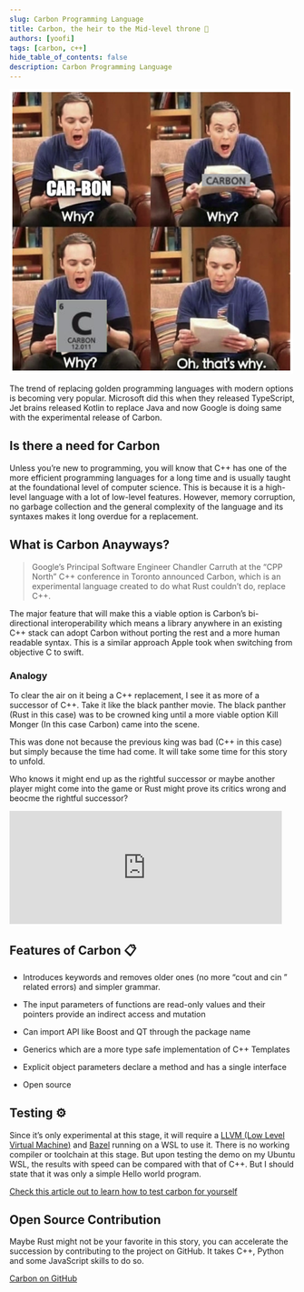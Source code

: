 ```yaml
---
slug: Carbon Programming Language
title: Carbon, the heir to the Mid-level throne 👑
authors: [yoofi]
tags: [carbon, c++]
hide_table_of_contents: false
description: Carbon Programming Language
---
```



![Other](carbonpng.png)

The trend of replacing golden programming languages with modern options is becoming very popular. 
Microsoft did this when they released TypeScript, Jet brains released Kotlin to replace Java and now Google is doing same with the experimental release of Carbon. 

## Is there a need for Carbon

<!--truncate-->

Unless you’re new to programming, you will know that C++ has one of the more efficient programming languages for a long time and is usually taught at the foundational level of computer science. This is because it is a high-level language with a lot of low-level features. However, memory corruption, no garbage collection and the general complexity of the language and its syntaxes makes it long overdue for a replacement.

## What is Carbon Anayways?

> Google’s Principal Software Engineer Chandler Carruth at the “CPP North” C++ conference in Toronto announced Carbon, which is an experimental language created to do what Rust couldn’t do, replace C++.

The major feature that will make this a viable option is Carbon’s bi-directional interoperability which means a library anywhere in an existing C++ stack can adopt Carbon without porting the rest and a more human readable syntax. This is a similar approach Apple took when switching from objective C to swift.
### Analogy
To clear the air on it being a C++ replacement, I see it as more of a successor of C++. Take it like the black panther movie. The black panther (Rust in this case) was to be crowned king until a more viable option Kill Monger (In this case Carbon) came into the scene. 

This was done not because the previous king was bad (C++ in this case) but simply because the time had come. It will take some time for this story to unfold.

Who knows it might end up as the rightful successor or maybe another player might come into the game or Rust might prove its critics wrong and beocme the rightful successor?
<iframe src="https://giphy.com/embed/o6FWop1Gbuyly" width="480" height="199" frameBorder="0" class="giphy-embed"></iframe>


## Features of Carbon 📋

- Introduces keywords and removes older ones (no more “cout  and cin ” related errors) and simpler grammar.

- The input parameters of functions are read-only values and their pointers provide an indirect access and mutation
- Can import API like Boost and QT through the package name
- Generics which are a more type safe implementation of C++ Templates
- Explicit object parameters declare a method and has a single interface
- Open source



## Testing ⚙️
Since it’s only experimental at this stage, it will require a <a href="https://llvm.org/">LLVM (Low Level Virtual Machine)</a> and <a href="https://bazel.build/">Bazel</a> running on a WSL to use it.
There is no working compiler or toolchain at this stage. But upon testing the demo on my Ubuntu WSL, the results with speed can be compared with that of C++. But I should state that it was only a simple Hello world program. 

[Check this article out to learn how to test carbon for yourself](https://polite-bay-0071b4b10.1.azurestaticapps.net/Testing%20Carbon%20Programming%20Language)



## Open Source Contribution 
Maybe Rust might not be your favorite in this story, you can accelerate the succession by contributing to the project on GitHub. It takes C++, Python and some JavaScript skills to do so. 

[Carbon on GitHub](https://github.com/carbon-language/carbon-lang)

